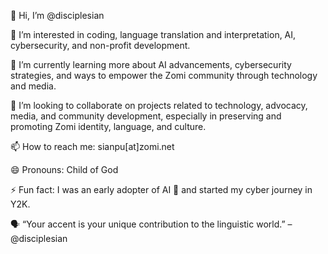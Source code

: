 👋 Hi, I’m @disciplesian

👀 I’m interested in coding, language translation and interpretation, AI, cybersecurity, and non-profit development.

🌱 I’m currently learning more about AI advancements, cybersecurity strategies, and ways to empower the Zomi community through technology and media.

💞️ I’m looking to collaborate on projects related to technology, advocacy, media, and community development, especially in preserving and promoting Zomi identity, language, and culture.

📫 How to reach me: sianpu[at]zomi.net

😄 Pronouns: Child of God

⚡ Fun fact: I was an early adopter of AI 🤖 and started my cyber journey in Y2K.

🗣️ “Your accent is your unique contribution to the linguistic world.” – @disciplesian

<!---
disciplesian/disciplesian is a ✨ special ✨ repository because its `README.md` (this file) appears on your GitHub profile.
You can click the Preview link to take a look at your changes.
--->
